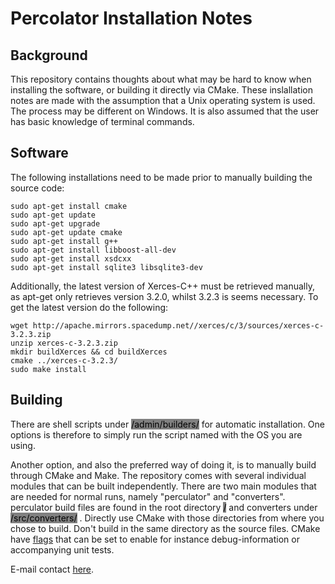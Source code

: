# Percolator Installation Notes

##   Background

This repository contains thoughts about what may be hard to know when installing the software, or building it directly via CMake. These inslallation notes are made with the assumption that a Unix operating system is used. The process may be different on Windows. It is also assumed that the user has basic knowledge of terminal commands.

##  Software
The following installations need to be made prior to manually building the source code:

```
sudo apt-get install cmake
sudo apt-get update
sudo apt-get upgrade
sudo apt-get update cmake
sudo apt-get install g++
sudo apt-get install libboost-all-dev
sudo apt-get install xsdcxx
sudo apt-get install sqlite3 libsqlite3-dev
```
Additionally, the latest version of Xerces-C++ must be retrieved manually, as apt-get only retrieves version 3.2.0, whilst 3.2.3 is seems necessary. To get the latest version do the following:


```
wget http://apache.mirrors.spacedump.net//xerces/c/3/sources/xerces-c-3.2.3.zip
unzip xerces-c-3.2.3.zip 
mkdir buildXerces && cd buildXerces
cmake ../xerces-c-3.2.3/
sudo make install
```


##  Building

There are shell scripts under <mark style="background:gray">/admin/builders/</mark> for automatic installation. One options is therefore to simply run the script named with the OS you are using.

Another option, and also the preferred way of doing it, is to manually build through CMake and Make. The repository comes with several individual modules that can be built independently. There are two main modules that are needed for normal runs, namely "perculator" and "converters". perculator build files are found in the root directory <mark style="background:gray">/</mark> and converters under <mark style="background:gray">/src/converters/</mark> . Directly use CMake with those directories from where you chose to build. Don't build in the same directory as the source files. CMake have [flags](https://cmake.org/cmake/help/v3.6/manual/cmake.1.html) that can be set to enable for instance debug-information or accompanying unit tests.




<p align="left" vertical-align="bottom">
E-mail contact <a href="mailto:marcus.andersson@scilifelab.se">here</a>.
</p>
